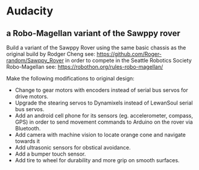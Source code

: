 # Audacity
## a Robo-Magellan variant of the Sawppy rover

Build a variant of the Sawppy Rover using the same basic chassis as the original build by Rodger Cheng see: https://github.com/Roger-random/Sawppy_Rover in order to compete in the Seattle Robotics Society Robo-Magellan see: https://robothon.org/rules-robo-magellan/

Make the following modifications to original design:
<ul>
<li>Change to gear motors with encoders instead of serial bus servos for drive motors.
<li>Upgrade the stearing servos to Dynamixels instead of LewanSoul serial bus servos.
<li>Add an android cell phone for its sensors (eg. accelerometer, compass, GPS) in order to send movement commands to Arduino on the rover via Bluetooth.
<li>Add camera with machine vision to locate orange cone and navigate towards it
<li>Add ultrasonic sensors for obstical avoidance.
<li>Add a bumper touch sensor.
<li>Add tire to wheel for durability and more grip on smooth surfaces.
</ul>
